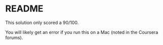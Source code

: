 # README

This solution only scored a 90/100.

You will likely get an error if you run this on a Mac (noted in the Coursera forums).